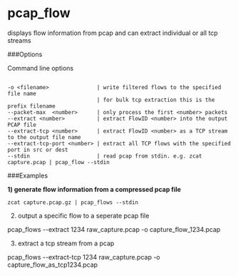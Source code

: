 # pcap_flow
displays flow information from pcap and can extract individual or all tcp streams


###Options

Command line options

```

-o <filename>               | write filtered flows to the specified file name
                            | for bulk tcp extraction this is the prefix filename
--packet-max  <number>      | only process the first <number> packets
--extract <number>          | extract FlowID <number> into the output PCAP file
--extract-tcp <number>      | extract FlowID <number> as a TCP stream to the output file name
--extract-tcp-port <number> | extract all TCP flows with the specified port in src or dest 
--stdin                     | read pcap from stdin. e.g. zcat capture.pcap | pcap_flow --stdin

```

###Examples


**1) generate flow information from a compressed pcap file**

```
zcat capture.pcap.gz | pcap_flows --stdin
```

2) output a specific flow to a seperate pcap file 

pcap_flows --extract 1234 raw_capture.pcap -o capture_flow_1234.pcap

3) extract a tcp stream from a pcap

pcap_flows --extract-tcp 1234 raw_capture.pcap -o capture_flow_as_tcp1234.pcap
